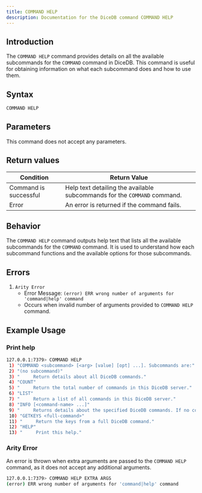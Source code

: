 ```yaml
---
title: COMMAND HELP
description: Documentation for the DiceDB command COMMAND HELP
---
```


## Introduction

The `COMMAND HELP` command provides details on all the available subcommands for the `COMMAND` command in DiceDB. This command is useful for obtaining information on what each subcommand does and how to use them.

## Syntax

```bash
COMMAND HELP
```

## Parameters

This command does not accept any parameters.

## Return values

| Condition | Return Value |
|-----------|--------------|
| Command is successful | Help text detailing the available subcommands for the `COMMAND` command. |
| Error | An error is returned if the command fails. |

## Behavior

The `COMMAND HELP` command outputs help text that lists all the available subcommands for the `COMMAND` command. It is used to understand how each subcommand functions and the available options for those subcommands.

## Errors

1.  `Arity Error`
    - Error Message: `(error) ERR wrong number of arguments for 'command|help' command`
    - Occurs when invalid number of arguments provided to `COMMAND HELP` command.

## Example Usage

### Print help

```bash
127.0.0.1:7379> COMMAND HELP
 1) "COMMAND <subcommand> [<arg> [value] [opt] ...]. Subcommands are:"
 2) "(no subcommand)"
 3) "     Return details about all DiceDB commands."
 4) "COUNT"
 5) "     Return the total number of commands in this DiceDB server."
 6) "LIST"
 7) "     Return a list of all commands in this DiceDB server."
 8) "INFO [<command-name> ...]"
 9) "     Returns details about the specified DiceDB commands. If no command names are given, documentation details for all commands are returned"
 10) "GETKEYS <full-command>"
 11) "     Return the keys from a full DiceDB command."
 12) "HELP"
 13) "     Print this help."
```

### Arity Error

An error is thrown when extra arguments are passed to the `COMMAND HELP` command, as it does not accept any additional arguments.

```bash
127.0.0.1:7379> COMMAND HELP EXTRA ARGS
(error) ERR wrong number of arguments for 'command|help' command
```
